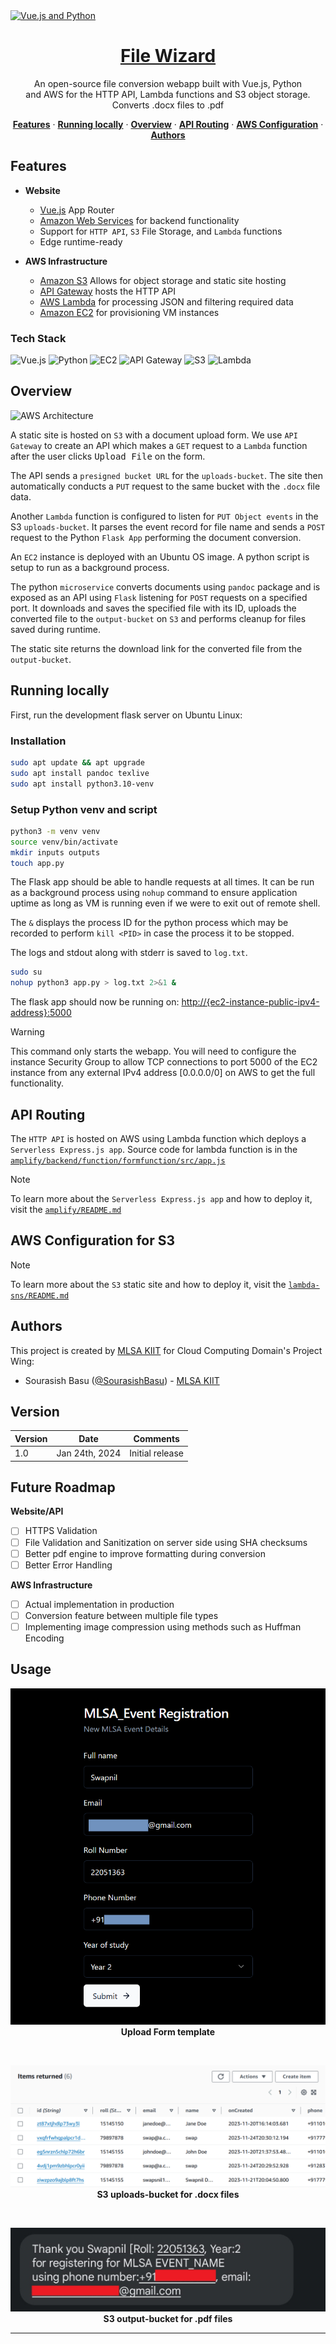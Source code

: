 <a href="https://basu-doc-frontend.s3.us-east-1.amazonaws.com/index.html?response-content-disposition=inline&X-Amz-Security-Token=IQoJb3JpZ2luX2VjELj%2F%2F%2F%2F%2F%2F%2F%2F%2F%2FwEaCmFwLXNvdXRoLTEiSDBGAiEA%2BM6HhnAAB1TdDLe5JRk4rq%2FpAHyUvOTxXLSlRLe%2FCB0CIQCPCmccrkLyilG0PPMqJeAh7IStFb0fOwpaUbv7Hd4%2FairkAghxEAAaDDA0ODgyMzM5MjU5NyIM1hbH6n97SJL8m768KsECy3JoxvK2uAQbTB46tS5%2FrcMw1z6xvDJBR1gUf9YZejMGKjh0Y6WUChWNbQ8Ha9dxMtkkalKUIooEpee2d6SA6chISH0BqsjWLAg2NfyFq%2BqBMySDq9p1fG9snthRkuqdOKB%2BF9cxGD%2B69sbtudQ6r2Bo%2Fs3zoEBL32BkbsFORn%2BV7CwrgK5Wyxdbmu77f1PFT4iD1utis2FcalfIvx4bajGrnOmsI%2BzlqMsrMkZj5IhvXduCO29u1pBHIZv%2Fp2cWfHIYHFaM4eLhwHCZZ9yVuDdUU7jtHc5BIEnU1aqyx0%2Ft5SAplmbBYPNB65sGh7JX31t9007kebE8OVXq4B61%2B5scKkL4I%2BNtbBT4OYC28qfcXwgLGUu%2FAijvZ5xHijWPnidgIpmgtuaVi0yZPYN%2FuL15wj7D4%2BiDaIY%2FKH8FOF5qMJX9wq0GOrICwd4g6yteGe0LEBHzigQbcdn4TP0tUZNACCZ9SGcrkxVEjhz5dBoKtVqbVvxbuikjBhEvNiEmqbUWcReCPHE3MlJGPFqCE6UHrhUiOct0N%2FBZUojKPGAgbXv0cAbLGsO9sDbucak64m8MxgWEmnb5WUaukjF8ZvUpY3%2FQsZ1cQFIqHlz3vRpCyH8enbAonqRRs5%2FwWUtVxMEqnVrbL2L7SJvVx%2BZKGLD7lO8dpLUetIg9zKGldlCrjWutxSLJVhszuxjGarsYoi%2F8qXexVyrDl6cUWKD0ocu%2FTEonQRlY%2Bf9E89Nq6KqNpMLcApYZa1ffolj9xkBGqvG6jYFGeXo0SZnBEwxLg3w4PbqqiFv%2F%2FjgBr1Tpk%2Fa8X%2BA1pFpFZ7mH%2B9gqKJM5dGBejHxKCX77T4Sl&X-Amz-Algorithm=AWS4-HMAC-SHA256&X-Amz-Date=20240124T150308Z&X-Amz-SignedHeaders=host&X-Amz-Expires=300&X-Amz-Credential=ASIAQWXQZ3FK5WZQIT7D%2F20240124%2Fus-east-1%2Fs3%2Faws4_request&X-Amz-Signature=dd27942c19d867d629c3199a78b934508cf0626ee81c6eca28cd4e85f9ac7a28">
  <img alt="Vue.js and Python" src="./assets/banner.png">
  <h1 align="center">File Wizard</h1>
</a>

<p align="center">
  An open-source file conversion webapp built with Vue.js, Python<br>
  and AWS for the HTTP API, Lambda functions and S3 object storage.<br>Converts .docx files to .pdf
</p>

<p align="center">
  <a href="#features"><strong>Features</strong></a> ·
  <a href="#running-locally"><strong>Running locally</strong></a> ·
  <a href="#overview"><strong>Overview</strong></a> ·
  <a href="#api-routing"><strong>API Routing</strong></a> ·
  <a href="#aws-configuration-for-sns"><strong>AWS Configuration</strong></a> ·
  <a href="#authors"><strong>Authors</strong></a>
</p>


## Features

- **Website**
  - [Vue.js](https://vuejs.org) App Router
  - [Amazon Web Services](https://docs.aws.amazon.com/) for backend functionality
  - Support for `HTTP API`, `S3` File Storage, and `Lambda` functions
  - Edge runtime-ready
  
- **AWS Infrastructure**
  - [Amazon S3](https://aws.amazon.com/s3) Allows for object storage and static site hosting
  - [API Gateway](https://aws.amazon.com/eventbridge) hosts the HTTP API 
  - [AWS Lambda](https://aws.amazon.com/lambda) for processing JSON and filtering required data
  - [Amazon EC2](https://aws.amazon.com/sns) for provisioning VM instances 

### Tech Stack
![Vue.js](https://img.shields.io/badge/Vue.js-43853D?style=for-the-badge&logo=vuedotjs&logoColor=white)
![Python](https://img.shields.io/badge/Python-blue?style=for-the-badge&logo=python&logoColor=white)
![EC2](https://img.shields.io/badge/ec2-orange?style=for-the-badge&logo=amazon-ec2&logoColor=white)
![API Gateway](https://img.shields.io/badge/API%20Gateway-8A2BE2?style=for-the-badge&logo=amazon-api-gateway&logoColor=white)
![S3](https://img.shields.io/badge/S3-2d2dba?style=for-the-badge&logo=amazon-s3&logoColor=white)
![Lambda](https://img.shields.io/badge/Lambda-FF9900?style=for-the-badge&logo=aws-lambda&logoColor=white)


## Overview
<img alt="AWS Architecture" src="./assets/architecture-overview.png">

A static site is hosted on `S3` with a document upload form. We use `API Gateway` to create an API which makes a `GET` request to a `Lambda` function after the user clicks <kbd>Upload File</kbd> on the form.

The API sends a `presigned bucket URL` for the `uploads-bucket`. The site then automatically conducts a `PUT` request to the same bucket with the `.docx` file data.

Another `Lambda` function is configured to listen for `PUT Object events` in the S3 `uploads-bucket`. It parses the event record for file name and sends a `POST` request to the Python `Flask App` performing the document conversion.

An `EC2` instance is deployed with an Ubuntu OS image. A python script is setup to run as a background process.

The python `microservice` converts documents using `pandoc` package and is exposed as an API using `Flask` listening for `POST` requests on a specified port. It downloads and saves the specified file with its ID, uploads the converted file to the `output-bucket` on `S3` and performs cleanup for files saved during runtime.

The static site returns the download link for the converted file from the `output-bucket`.

## Running locally

First, run the development flask server on Ubuntu Linux:

### Installation
```bash
sudo apt update && apt upgrade
sudo apt install pandoc texlive
sudo apt install python3.10-venv
```

### Setup Python venv and script

```bash
python3 -m venv venv
source venv/bin/activate
mkdir inputs outputs
touch app.py
```

The Flask app should be able to handle requests at all times. It can be run as a background process using `nohup` command to ensure application uptime as long as VM is running even if we were to exit out of remote shell.

The `&` displays the process ID for the python process which may be recorded to perform `kill <PID>` in case the process it to be stopped.

The logs and stdout along with stderr is saved to `log.txt`.

```bash
sudo su
nohup python3 app.py > log.txt 2>&1 &
```

The flask app should now be running on:
[http://{ec2-instance-public-ipv4-address}:5000](http://{ec2-instance-public-ipv4-address}:5000/)

> [!WARNING]
> This command only starts the webapp. You will need to configure the instance Security Group to allow TCP connections to port 5000 of the EC2 instance from any external IPv4 address [0.0.0.0/0] on AWS to get the full functionality.

## API Routing

The `HTTP API` is hosted on AWS using  Lambda function which deploys a `Serverless Express.js app`. Source code for lambda function is in the [`amplify/backend/function/formfunction/src/app.js`](./amplify/backend/function/formfunction/src/app.js)
 

> [!NOTE]
> To learn more about the `Serverless Express.js app` and how to deploy it, visit the [`amplify/README.md`](./amplify/README.md) 

## AWS Configuration for S3


> [!NOTE]
> To learn more about the `S3` static site and how to deploy it, visit the [`lambda-sns/README.md`](./lambda-sns/README.md) 

## Authors

This project is created by [MLSA KIIT](https://mlsakiit.com) for Cloud Computing Domain's Project Wing:

- Sourasish Basu ([@SourasishBasu](https://github.com/SourasishBasu)) - [MLSA KIIT](https://mlsakiit.com)

## Version
| Version | Date          		| Comments        |
| ------- | ------------------- | --------------- |
| 1.0     | Jan 24th, 2024   | Initial release |

## Future Roadmap
**Website/API**
- [ ] HTTPS Validation
- [ ] File Validation and Sanitization on server side using SHA checksums
- [ ] Better pdf engine to improve formatting during conversion
- [ ] Better Error Handling
  
**AWS Infrastructure**
- [ ] Actual implementation in production
- [ ] Conversion feature between multiple file types
- [ ] Implementing image compression using methods such as Huffman Encoding

## Usage

<p align="center"> 
  <img src="https://github.com/MLSAKIIT/Registration-Validator-SMS/blob/f29507912629613b2ca8ac423484c0b7d6409029/assets/form.png" />
   <br><b>Upload Form template</b>
</p>
<br>
<p align="center"> 
  <img src="https://github.com/MLSAKIIT/Registration-Validator-SMS/blob/f29507912629613b2ca8ac423484c0b7d6409029/assets/registrations.png" />
   <br><b>S3 uploads-bucket for .docx files</b>
</p>
<br>
<p align="center"> 
  <img src="https://github.com/MLSAKIIT/Registration-Validator-SMS/blob/f29507912629613b2ca8ac423484c0b7d6409029/assets/ss.png" />
   <br><b>S3 output-bucket for .pdf files</b>
</p>

----
